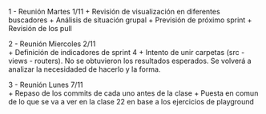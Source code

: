 1 - Reunión Martes 1/11
    + Revisión de visualización en diferentes buscadores
    + Análisis de situación grupal
    + Previsión de próximo sprint
    + Revisión de los pull 

2 - Reunión Miercoles 2/11    
    + Definición de indicadores de sprint 4
    + Intento de unir carpetas (src -views - routers). No se obtuvieron los resultados esperados. Se volverá a analizar la necesidaded de hacerlo y la forma.

3 - Reunión Lunes 7/11   
    + Repaso de los commits de cada uno antes de la clase
    + Puesta en comun de lo que se va a ver en la clase 22 en base a los ejercicios de playground



